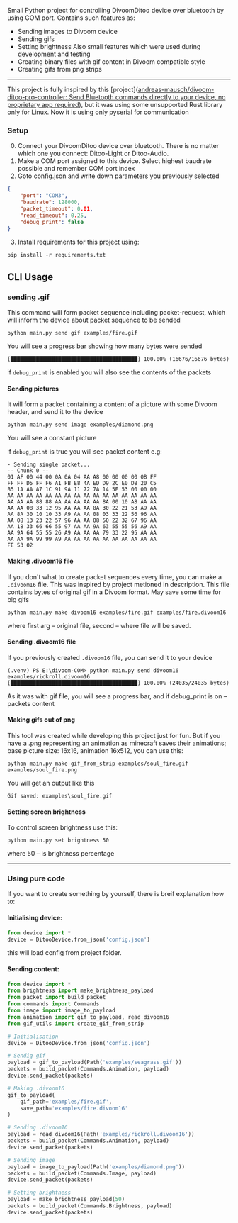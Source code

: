 Small Python project for controlling DivoomDitoo device over bluetooth by using COM port.
Contains such features as:
- Sending images to Divoom device
- Sending gifs
- Setting brightness
Also small features which were used during development and testing
- Creating binary files with gif content in Divoom compatible style
- Creating gifs from png strips

---
This project is fully inspired by this [project]([andreas-mausch/divoom-ditoo-pro-controller: Send Bluetooth commands directly to your device, no proprietary app required](https://github.com/andreas-mausch/divoom-ditoo-pro-controller)), but it was using some unsupported Rust library only for Linux. Now it is using only pyserial for communication

### Setup
0. Connect your DivoomDitoo device over bluetooth. There is no matter which one you connect: Ditoo-Light or Ditoo-Audio.
1. Make a COM port assigned to this device. Select highest baudrate possible and remember COM port index
2. Goto config.json and write down parameters you previously selected
```json
{  
    "port": "COM3",  
    "baudrate": 128000,  
    "packet_timeout": 0.01,  
    "read_timeout": 0.25,  
    "debug_print": false  
}
```
3. Install requirements for this project using:
```shell
pip install -r requirements.txt
```

## CLI Usage
### sending .gif

This command will form packet sequence including packet-request, which will inform the device about packet sequence to be sended
```
python main.py send gif examples/fire.gif
```

You will see a progress bar showing how many bytes were sended
```
[████████████████████████████████████████] 100.00% (16676/16676 bytes)
```
if `debug_print` is enabled you will also see the contents of the packets

#### Sending pictures

It will form a packet  containing a content of a picture with some Divoom header, and send it to the device
```
python main.py send image examples/diamond.png
```

You will see a constant picture

if `debug_print` is true you will see packet content e.g:
```
- Sending single packet...
-- Chunk 0 --
01 AF 00 44 00 0A 0A 04 AA A8 00 00 00 00 0B FF
FF FF D5 FF F6 A1 FB E8 4A ED D9 2C E0 D8 20 C5
B5 1A AA A7 1C 91 9A 11 72 7A 14 5E 53 00 00 00
AA AA AA AA AA AA AA AA AA AA AA AA AA AA AA AA
AA AA AA 88 88 AA AA AA AA AA 8A 00 10 A8 AA AA
AA AA 08 33 12 95 AA AA AA 8A 30 22 21 53 A9 AA
AA 8A 30 10 10 33 A9 AA AA 08 03 33 22 56 96 AA
AA 08 13 23 22 57 96 AA AA 08 50 22 32 67 96 AA
AA 18 33 66 66 55 97 AA AA 9A 63 55 55 56 A9 AA
AA 9A 64 55 55 26 A9 AA AA AA 79 33 22 95 AA AA
AA AA 9A 99 99 A9 AA AA AA AA AA AA AA AA AA AA
FE 53 02
```

#### Making .divoom16 file

If you don't what to create packet sequences every time, you can make a `.divoom16` file. This was inspired by project metioned in description. This file contains bytes of original gif in a Divoom format. May save some time for big gifs

```
python main.py make divoom16 examples/fire.gif examples/fire.divoom16
```
where first arg – original file, second – where file will be saved.

#### Sending .divoom16 file

If you previously created `.divoom16` file, you can send it to your device
```
(.venv) PS E:\divoom-COM> python main.py send divoom16 examples/rickroll.divoom16
[████████████████████████████████████████] 100.00% (24035/24035 bytes)
```
As it was with gif file, you will see a progress bar, and if debug_print is on – packets content

#### Making gifs out of png
This tool was created while developing this project just for fun. But if you have a .png representing an animation as minecraft saves their animations; base picture size: 16x16, animation 16x512, you can use this:
```
python main.py make gif_from_strip examples/soul_fire.gif examples/soul_fire.png 
```
You will get an output like this
```
Gif saved: examples\soul_fire.gif
```

#### Setting screen brightness
To control screen brightness use this:
```
python main.py set brightness 50  
```
where 50 – is brightness percentage

---
### Using pure code

If you want to create something by yourself, there is breif explanation how to:

#### Initialising device:
```python
from device import *
device = DitooDevice.from_json('config.json')
```
this will load config from project folder.

#### Sending content:
```python
from device import *  
from brightness import make_brightness_payload  
from packet import build_packet  
from commands import Commands  
from image import image_to_payload  
from animation import gif_to_payload, read_divoom16  
from gif_utils import create_gif_from_strip

# Initialisation
device = DitooDevice.from_json('config.json')

# Sendig gif
payload = gif_to_payload(Path('examples/seagrass.gif'))
packets = build_packet(Commands.Animation, payload)
device.send_packet(packets)

# Making .divoom16
gif_to_payload(  
    gif_path='examples/fire.gif',  
    save_path='examples/fire.divoom16'  
)

# Sending .divoom16
payload = read_divoom16(Path('examples/rickroll.divoom16'))
packets = build_packet(Commands.Animation, payload)
device.send_packet(packets)

# Sending image
payload = image_to_payload(Path('examples/diamond.png'))
packets = build_packet(Commands.Image, payload)
device.send_packet(packets)

# Setting brightness
payload = make_brightness_payload(50)
packets = build_packet(Commands.Brightness, payload)
device.send_packet(packets)
```